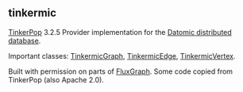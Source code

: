 ## tinkermic

[TinkerPop](https://tinkerpop.apache.org/) 3.2.5 Provider implementation for the [Datomic distributed database](http://www.datomic.com/).

Important classes: [TinkermicGraph](tinkermic-gremlin/src/main/java/com/tinkermic/gremlin/structure/TinkermicGraph.java), [TinkermicEdge](tinkermic-gremlin/src/main/java/com/tinkermic/gremlin/structure/TinkermicEdge.java), [TinkermicVertex](tinkermic-gremlin/src/main/java/com/tinkermic/gremlin/structure/TinkermicVertex.java).

Built with permission on parts of [FluxGraph](https://github.com/datablend/fluxgraph). Some code copied from TinkerPop (also Apache 2.0).